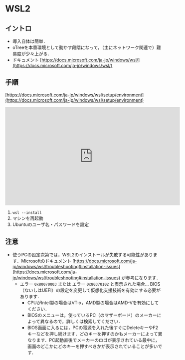 # WSL2

## イントロ

- 導入自体は簡単．
- oTreeを本番環境として動かす段階になって，（主にネットワーク関連で）難易度が少々上がる．
- ドキュメント [https://docs.microsoft.com/ja-jp/windows/wsl/](https://docs.microsoft.com/ja-jp/windows/wsl/)


## 手順

[https://docs.microsoft.com/ja-jp/windows/wsl/setup/environment](https://docs.microsoft.com/ja-jp/windows/wsl/setup/environment)

<p class="ytubevideo"><iframe width="560" height="315" src="https://www.youtube-nocookie.com/embed/G3WAFlfOoYM?rel=0&origin=https://yshimod.github.io/" title="YouTube video player" frameborder="0" allow="accelerometer; autoplay; clipboard-write; encrypted-media; gyroscope; picture-in-picture" allowfullscreen></iframe></p>

1. `wsl --install`
2. マシンを再起動
3. Ubuntuのユーザ名・パスワードを設定


## 注意

- 使うPCの設定次第では，WSL2のインストールが失敗する可能性があります．Microsoftのドキュメント [https://docs.microsoft.com/ja-jp/windows/wsl/troubleshooting#installation-issues](https://docs.microsoft.com/ja-jp/windows/wsl/troubleshooting#installation-issues) が参考になります．
    - エラー `0x80070003` または エラー `0x80370102` と表示された場合... BIOS（ないしはUEFI）の設定を変更して仮想化支援技術を有効にする必要があります．
        - CPUがIntel製の場合はVT-x，AMD製の場合はAMD-Vを有効にしてください．
        - BIOSのメニューは，使っているPC（のマザーボード）のメーカーによって異なるので，詳しくは検索してください．
        - BIOS画面に入るには，PCの電源を入れた後すぐにDeleteキーやF2キーなどを押し続けます．どのキーを押すのかもメーカーによって異なります．PC起動直後でメーカーのロゴが表示されている最中に，画面のどこかにどのキーを押すべきかが表示されていることが多いです．
